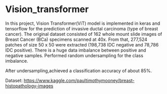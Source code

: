 # Vision_transformer

In this project, Vision Transformer(ViT) model is implemented in keras and tensorflow for the prediction of invasive ductal carcinoma (type of breast cancer). The original dataset consisted of 162 whole mount slide images of Breast Cancer (BCa) specimens scanned at 40x. From that, 277,524 patches of size 50 x 50 were extracted (198,738 IDC negative and 78,786 IDC positive). There is a huge data imbalance between positive and negative samples. Performed random undersampling for the class imbalance.

After undersampling,achieved a classification accuracy of about 85%.

Dataset: https://www.kaggle.com/paultimothymooney/breast-histopathology-images

